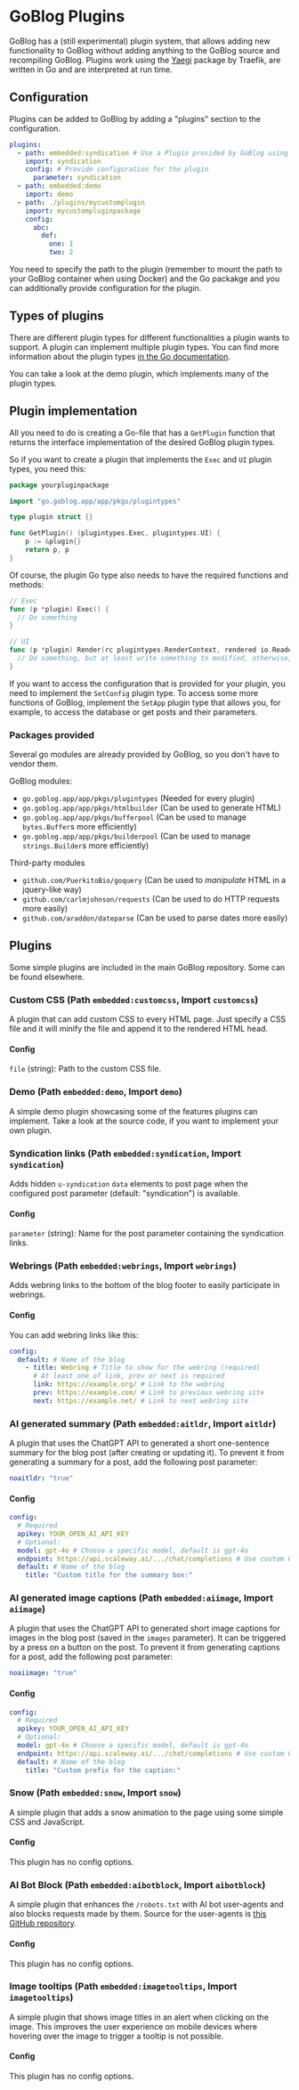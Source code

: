 # GoBlog Plugins

GoBlog has a (still experimental) plugin system, that allows adding new functionality to GoBlog without adding anything to the GoBlog source and recompiling GoBlog. Plugins work using the [Yaegi](https://github.com/traefik/yaegi) package by Traefik, are written in Go and are interpreted at run time.

## Configuration

Plugins can be added to GoBlog by adding a "plugins" section to the configuration.

```yaml
plugins:
  - path: embedded:syndication # Use a Plugin provided by GoBlog using the "embedded:" prefix
    import: syndication
    config: # Provide configuration for the plugin
      parameter: syndication
  - path: embedded:demo
    import: demo
  - path: ./plugins/mycustomplugin
    import: mycustompluginpackage
    config:
      abc:
        def:
          one: 1
          two: 2
```

You need to specify the path to the plugin (remember to mount the path to your GoBlog container when using Docker) and the Go packakge and you can additionally provide configuration for the plugin.

## Types of plugins

There are different plugin types for different functionalities a plugin wants to support. A plugin can implement multiple plugin types. You can find more information about the plugin types [in the Go documentation](https://pkg.go.dev/go.goblog.app/app/pkgs/plugintypes).

You can take a look at the demo plugin, which implements many of the plugin types.

## Plugin implementation

All you need to do is creating a Go-file that has a `GetPlugin` function that returns the interface implementation of the desired GoBlog plugin types.

So if you want to create a plugin that implements the `Exec` and `UI` plugin types, you need this:

```go
package yourpluginpackage

import "go.goblog.app/app/pkgs/plugintypes"

type plugin struct {}

func GetPlugin() (plugintypes.Exec,	plugintypes.UI) {
	p := &plugin{}
	return p, p
}
```

Of course, the plugin Go type also needs to have the required functions and methods:

```go
// Exec
func (p *plugin) Exec() {
  // Do something
}

// UI
func (p *plugin) Render(rc plugintypes.RenderContext, rendered io.Reader, modified io.Writer) {
  // Do something, but at least write something to modified, otherwise, the page will stay blank
}
```

If you want to access the configuration that is provided for your plugin, you need to implement the `SetConfig` plugin type. To access some more functions of GoBlog, implement the `SetApp` plugin type that allows you, for example, to access the database or get posts and their parameters.


### Packages provided

Several go modules are already provided by GoBlog, so you don't have to vendor them.

GoBlog modules:

- `go.goblog.app/app/pkgs/plugintypes` (Needed for every plugin)
- `go.goblog.app/app/pkgs/htmlbuilder` (Can be used to generate HTML)
- `go.goblog.app/app/pkgs/bufferpool` (Can be used to manage `bytes.Buffer`s more efficiently)
- `go.goblog.app/app/pkgs/builderpool` (Can be used to manage `strings.Builder`s more efficiently)

Third-party modules

- `github.com/PuerkitoBio/goquery` (Can be used to *manipulate* HTML in a jquery-like way)
- `github.com/carlmjohnson/requests` (Can be used to do HTTP requests more easily)
- `github.com/araddon/dateparse` (Can be used to parse dates more easily)

## Plugins

Some simple plugins are included in the main GoBlog repository. Some can be found elsewhere.

### Custom CSS (Path `embedded:customcss`, Import `customcss`)

A plugin that can add custom CSS to every HTML page. Just specify a CSS file and it will minify the file and append it to the rendered HTML head.

#### Config

`file` (string): Path to the custom CSS file.

### Demo (Path `embedded:demo`, Import `demo`)

A simple demo plugin showcasing some of the features plugins can implement. Take a look at the source code, if you want to implement your own plugin.

### Syndication links (Path `embedded:syndication`, Import `syndication`)

Adds hidden `u-syndication` `data` elements to post page when the configured post parameter (default: "syndication") is available.

#### Config

`parameter` (string): Name for the post parameter containing the syndication links.

### Webrings (Path `embedded:webrings`, Import `webrings`)

Adds webring links to the bottom of the blog footer to easily participate in webrings.

#### Config

You can add webring links like this:

```yaml
config:
  default: # Name of the blog
    - title: Webring # Title to show for the webring (required)
      # At least one of link, prev or next is required
      link: https://example.org/ # Link to the webring
      prev: https://example.com/ # Link to previous webring site
      next: https://example.net/ # Link to next webring site
```

### AI generated summary (Path `embedded:aitldr`, Import `aitldr`)

A plugin that uses the ChatGPT API to generated a short one-sentence summary for the blog post (after creating or updating it). To prevent it from generating a summary for a post, add the following post parameter:

```yaml
noaitldr: "true"
```

#### Config

```yaml
config:
  # Required
  apikey: YOUR_OPEN_AI_API_KEY
  # Optional:
  model: gpt-4o # Choose a specific model, default is gpt-4o
  endpoint: https://api.scaleway.ai/.../chat/completions # Use custom OpenAI compatible REST endpoint
  default: # Name of the blog
    title: "Custom title for the summary box:"
```

### AI generated image captions (Path `embedded:aiimage`, Import `aiimage`)

A plugin that uses the ChatGPT API to generated short image captions for images in the blog post (saved in the `images` parameter). It can be triggered by a press on a button on the post. To prevent it from generating captions for a post, add the following post parameter:

```yaml
noaiimage: "true"
```

#### Config

```yaml
config:
  # Required
  apikey: YOUR_OPEN_AI_API_KEY
  # Optional:
  model: gpt-4o # Choose a specific model, default is gpt-4o
  endpoint: https://api.scaleway.ai/.../chat/completions # Use custom OpenAI compatible REST endpoint
  default: # Name of the blog
    title: "Custom prefix for the caption:"
```

### Snow (Path `embedded:snow`, Import `snow`)

A simple plugin that adds a snow animation to the page using some simple CSS and JavaScript.

#### Config

This plugin has no config options.

### AI Bot Block (Path `embedded:aibotblock`, Import `aibotblock`)

A simple plugin that enhances the `/robots.txt` with AI bot user-agents and also blocks requests made by them. Source for the user-agents is [this GitHub repository](https://github.com/ai-robots-txt/ai.robots.txt).

#### Config

This plugin has no config options.

### Image tooltips (Path `embedded:imagetooltips`, Import `imagetooltips`)

A simple plugin that shows image titles in an alert when clicking on the image. This improves the user experience on mobile devices where hovering over the image to trigger a tooltip is not possible.

#### Config

This plugin has no config options.